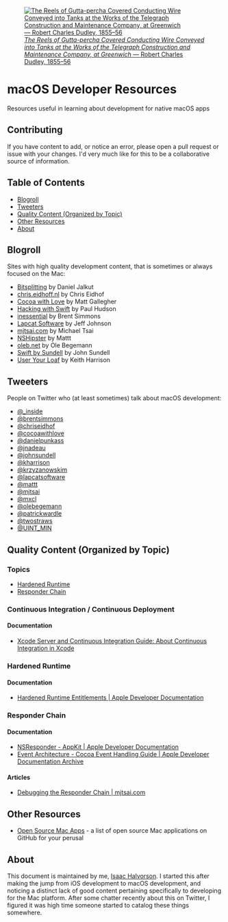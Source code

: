 <figure>
	<a href="./assets/the-reels-of-gutta-percha-covered-conducting-wire-conveyed-into-tanks-at-the-works-of-the-telegraph-construction-and-maintenance-company-at-greenwich.jpg">
		<image src="./assets/the-reels-of-gutta-percha-covered-conducting-wire-conveyed-into-tanks-at-the-works-of-the-telegraph-construction-and-maintenance-company-at-greenwich.jpg" alt="The Reels of Gutta-percha Covered Conducting Wire Conveyed into Tanks at the Works of the Telegraph Construction and Maintenance Company, at Greenwich — Robert Charles Dudley, 1855–56" />
	</a>
	<figcaption>
		<a href="https://www.metmuseum.org/art/collection/search/383811">
			<em>The Reels of Gutta-percha Covered Conducting Wire Conveyed into Tanks at the Works of the Telegraph Construction and Maintenance Company, at Greenwich</em> — Robert Charles Dudley, 1855–56
		</a>
	</figcaption>
</figure>

# macOS Developer Resources

Resources useful in learning about development for native macOS apps

## Contributing

If you have content to add, or notice an error, please open a pull request or issue with your changes. I'd very much like for this to be a collaborative source of information.

## Table of Contents

- [Blogroll](#blogroll)
- [Tweeters](#tweeters)
- [Quality Content (Organized by Topic)](#quality-content-organized-by-topic)
- [Other Resources](#other-resources)
- [About](#about)

## Blogroll

Sites with high quality development content, that is sometimes or always focused on the Mac:

- [Bitsplitting](https://bitsplitting.org) by Daniel Jalkut
- [chris.eidhoff.nl](http://chris.eidhof.nl) by Chris Eidhof
- [Cocoa with Love](https://www.cocoawithlove.com) by Matt Gallegher
- [Hacking with Swift](https://www.hackingwithswift.com/articles) by Paul Hudson
- [inessential](https://inessential.com) by Brent Simmons
- [Lapcat Software](http://lapcatsoftware.com/articles/index.html) by Jeff Johnson
- [mjtsai.com](https://mjtsai.com/blog/) by Michael Tsai
- [NSHipster](https://nshipster.com) by Mattt
- [oleb.net](https://oleb.net/blog/) by Ole Begemann
- [Swift by Sundell](https://www.swiftbysundell.com) by John Sundell
- [User Your Loaf](https://useyourloaf.com/blog/) by Keith Harrison

## Tweeters

People on Twitter who (at least sometimes) talk about macOS development:

- [@_inside](https://twitter.com/_inside)
- [@brentsimmons](https://twitter.com/brentsimmons)
- [@chriseidhof](https://twitter.com/chriseidhof)
- [@cocoawithlove](https://twitter.com/cocoawithlove)
- [@danielpunkass](https://twitter.com/danielpunkass)
- [@jnadeau](https://twitter.com/jnadeau)
- [@johnsundell](https://twitter.com/johnsundell)
- [@kharrison](https://twitter.com/kharrison)
- [@krzyzanowskim](https://twitter.com/krzyzanowskim)
- [@lapcatsoftware](https://twitter.com/lapcatsoftware)
- [@mattt](https://twitter.com/mattt)
- [@mjtsai](https://twitter.com/mjtsai)
- [@mxcl](https://twitter.com/mxcl)
- [@olebegemann](https://twitter.com/olebegemann)
- [@patrickwardle](https://twitter.com/patrickwardle)
- [@twostraws](https://twitter.com/twostraws)
- [@UINT_MIN](https://twitter.com/UINT_MIN)

## Quality Content (Organized by Topic)

### Topics

- [Hardened Runtime](#hardened-runtime)
- [Responder Chain](#responder-chain)

### Continuous Integration / Continuous Deployment

#### Documentation

- [Xcode Server and Continuous Integration Guide: About Continuous Integration in Xcode](https://developer.apple.com/library/archive/documentation/IDEs/Conceptual/xcode_guide-continuous_integration/)

### Hardened Runtime

#### Documentation

- [Hardened Runtime Entitlements | Apple Developer Documentation](https://developer.apple.com/documentation/security/hardened_runtime_entitlements)

### Responder Chain

#### Documentation

- [NSResponder - AppKit | Apple Developer Documentation](https://developer.apple.com/documentation/appkit/nsresponder)
- [Event Architecture - Cocoa Event Handling Guide | Apple Developer Documentation Archive](https://developer.apple.com/library/archive/documentation/Cocoa/Conceptual/EventOverview/EventArchitecture/EventArchitecture.html#//apple_ref/doc/uid/10000060i-CH3-SW2)

#### Articles

- [Debugging the Responder Chain | mjtsai.com](https://mjtsai.com/blog/2019/07/30/debugging-the-responder-chain/)

## Other Resources

- [Open Source Mac Apps](https://github.com/serhii-londar/open-source-mac-os-apps) - a list of open source Mac applications on GitHub for your perusal

## About

This document is maintained by me, [Isaac Halvorson](https://hisaac.net). I started this after making the jump from iOS development to macOS development, and noticing a distinct lack of good content pertaining specifically to developing for the Mac platform. After some chatter recently about this on Twitter, I figured it was high time someone started to catalog these things somewhere.
